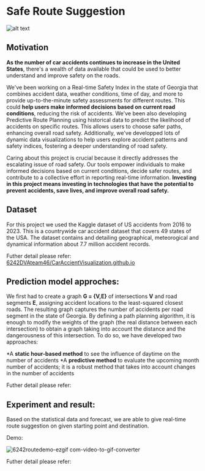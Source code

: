 # Safe Route Suggestion

![alt text](https://github.com/6242DVAteam46/CarAccidentVisualization.github.io/blob/223b6b7f96b6e7ba379cb1b271375cd1a7b4e542/pics/header_cover_junction.jpg)

## Motivation
**As the number of car accidents continues to increase in the United States**, there's a wealth of data available that could be used to better understand and improve safety on the roads.

We've been working on a Real-time Safety Index in the state of Georgia that combines accident data, weather conditions, time of day, and more to provide up-to-the-minute safety assessments for different routes. This could **help users make informed decisions based on current road conditions**, reducing the risk of accidents. We've been also developing Predictive Route Planning using historical data to predict the likelihood of accidents on specific routes. This allows users to choose safer paths, enhancing overall road safety. Additionally, we've developped lots of dynamic data visualizations to help users explore accident patterns and safety indices, fostering a deeper understanding of road safety.

Caring about this project is crucial because it directly addresses the escalating issue of road safety. Our tools empower individuals to make informed decisions based on current conditions, decide safer routes, and contribute to a collective effort in reporting real-time information. **Investing in this project means investing in technologies that have the potential to prevent accidents, save lives, and improve overall road safety.**

## Dataset
For this project we used the Kaggle dataset of US accidents from 2016 to 2023. This is a countrywide car accident dataset that covers 49 states of the USA. The dataset contains and detailing geographical, meteorogical and dynamical information about 7.7 million accident records.

Futher detail please refer: [6242DVAteam46/CarAccientVisualization.github.io](https://github.com/6242DVAteam46/CarAccidentVisualization.github.io.git)

## Prediction model approches:
We first had to create a graph **G = {V,E}** of intersections **V** and road segments **E**, assigning accident locations to the least-squared closest roads. The resulting graph captures the number of accidents per road segment in the state of Georgia. By defining a path planning algorithm, it is enough to modify the weights of the graph (the real distance between each intersection) to obtain a graph taking into account the distance and the dangerousness of this intersection.
To do so, we have developed two approaches:

*A **static hour-based method** to see the influence of daytime on the number of accidents
*A **predictive method** to evaluate the upcoming month number of accidents; it is a robust method that takes into account changes in the number of accidents

Futher detail please refer: 

## Experiment and result:

Based on the statistical data and forecast, we are able to give real-time route suggestion on given starting point and destination.

Demo:

![6242routedemo-ezgif com-video-to-gif-converter](https://github.com/ludie/SafeRouteSuggestion/assets/52432788/eafe9b74-1a02-4b55-9f55-0f1c6192d857)

Futher detail please refer: 

